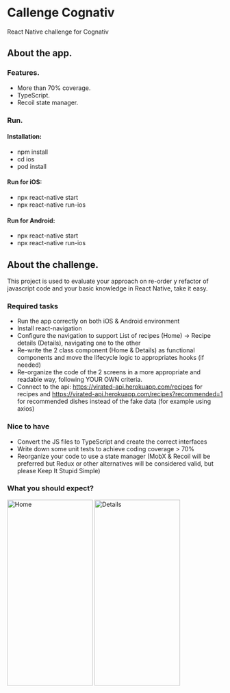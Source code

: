 # Callenge Cognativ

React Native challenge for Cognativ

## About the app.

### Features. 

* More than 70% coverage.  
* TypeScript. 
* Recoil state manager.

### Run.

#### Installation:
* npm install
* cd ios 
* pod install

#### Run for iOS: 
* npx react-native start
* npx react-native run-ios

#### Run for Android:
* npx react-native start
* npx react-native run-ios

## About the challenge.

This project is used to evaluate your approach on re-order y refactor of javascript code and your basic knowledge in React Native, take it easy.

### Required tasks

* Run the app correctly on both iOS & Android environment
* Install react-navigation
* Configure the navigation to support List of recipes (Home) -> Recipe details (Details), navigating one to the other
* Re-write the 2 class component (Home & Details) as functional components and move the lifecycle logic to appropriates hooks (if needed)
* Re-organize the code of the 2 screens in a more appropriate and readable way, following YOUR OWN criteria.
* Connect to the api: https://virated-api.herokuapp.com/recipes for recipes and https://virated-api.herokuapp.com/recipes?recommended=1 for recommended dishes instead of the fake data (for example using axios)

### Nice to have

* Convert the JS files to TypeScript and create the correct interfaces
* Write down some unit tests to achieve coding coverage > 70%
* Reorganize your code to use a state manager (MobX & Recoil will be preferred but Redux or other alternatives will be considered valid, but please Keep It Stupid Simple)

### What you should expect?

<div style="float:left;margin:0 10px 10px 0" markdown="1">
    <img src="https://github.com/paomosca/CognativChallenge/blob/main/images/Home.png?raw=true" alt="Home" title="Home" width="200" height="433" />
    <img src="https://github.com/paomosca/CognativChallenge/blob/main/images/Details.png?raw=true" alt="Details" title="Details" width="200" height="433" />
</div>
